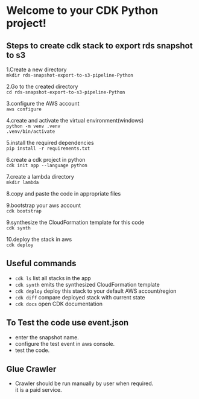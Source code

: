 
# Welcome to your CDK Python project!

## Steps to create cdk stack to export rds snapshot to s3

1.Create a new directory  
    ```
    mkdir rds-snapshot-export-to-s3-pipeline-Python
    ```
    
2.Go to the created directory  
    ```
    cd rds-snapshot-export-to-s3-pipeline-Python
    ```

3.configure the AWS account  
    ```
    aws configure
    ```

4.create and activate the virtual environment(windows)  
    ```
    python -m venv .venv
    ```  
    ```
    .venv/bin/activate
    ```

5.install the required dependencies  
    ```
    pip install -r requirements.txt
    ```

6.create a cdk project in python  
    ```
    cdk init app --language python
    ```

7.create a lambda directory  
    ```
    mkdir lambda
    ```

8.copy and paste the code in appropriate files  

9.bootstrap your aws account  
    ```
    cdk bootstrap
    ```

9.synthesize the CloudFormation template for this code  
    ```
    cdk synth
    ```

10.deploy the stack in aws  
    ```
    cdk deploy
    ```


## Useful commands

 * `cdk ls`          list all stacks in the app
 * `cdk synth`       emits the synthesized CloudFormation template
 * `cdk deploy`      deploy this stack to your default AWS account/region
 * `cdk diff`        compare deployed stack with current state
 * `cdk docs`        open CDK documentation


## To Test the code use event.json
 
 * enter the snapshot name.
 * configure the test event in aws console.
 * test the code.


## Glue Crawler 

 * Crawler should be run manually by user when required.  
 it is a paid service.
